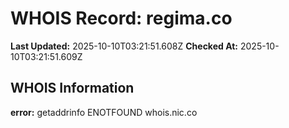 # WHOIS Record: regima.co

**Last Updated:** 2025-10-10T03:21:51.608Z
**Checked At:** 2025-10-10T03:21:51.609Z

## WHOIS Information

**error:** getaddrinfo ENOTFOUND whois.nic.co

